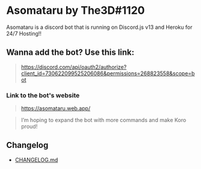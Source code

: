 # Asomataru by The3D#1120


Asomataru is a discord bot that is running on Discord.js v13 and Heroku for 24/7 Hosting!!

## Wanna add the bot? Use this link:

> https://discord.com/api/oauth2/authorize?client_id=730622099525206086&permissions=268823558&scope=bot

### Link to the bot's website

> https://asomataru.web.app/

> I’m hoping to expand the bot with more commands and make Koro proud!

## Changelog

- [CHANGELOG.md](CHANGELOG.md)
